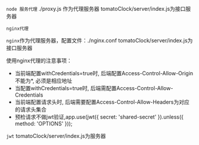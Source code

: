 `node 服务代理`
./proxy.js 作为代理服务器
tomatoClock/server/index.js为接口服务器

`nginx代理`

`nginx`作为代理服务器，配置文件：./nginx.conf
tomatoClock/server/index.js为接口服务器

使用nginx代理的注意事项：
- 当前端配置withCredentials=true时, 后端配置Access-Control-Allow-Origin不能为*, 必须是相应地址
- 当配置withCredentials=true时, 后端需配置Access-Control-Allow-Credentials
- 当前端配置请求头时, 后端需要配置Access-Control-Allow-Headers为对应的请求头集合
- 预检请求不做jwt验证,app.use(jwt({ secret: 'shared-secret' }).unless({ method: 'OPTIONS' }));

`jwt`
tomatoClock/server/index.js为服务器